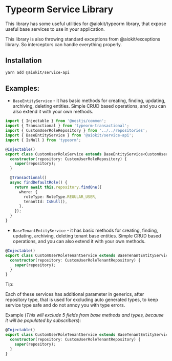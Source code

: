# Typeorm Service Library

This library has some useful utilities for @aiokit/typeorm library, that expose useful base services to use in your application.

This library is also throwing standard exceptions from @aiokit/exceptions library. So interceptors can handle everything properly.

## Installation

```bash
yarn add @aiokit/service-api
```

## Examples:

- `BaseEntityService` - it has basic methods for creating, finding, updating, archiving, deleting entities. Simple CRUD based operations, and you can also extend it with your own methods.

```typescript
import { Injectable } from '@nestjs/common';
import { Transactional } from 'typeorm-transactional';
import { CustomUserRoleRepository } from '../../repositories';
import { BaseEntityService } from '@aiokit/service-api';
import { IsNull } from 'typeorm';

@Injectable()
export class CustomUserRoleService extends BaseEntityService<CustomUserRole, CustomUserRoleRepository> {
  constructor(repository: CustomUserRoleRepository) {
    super(repository);
  }

  @Transactional()
  async findDefaultRole() {
    return await this.repository.findOne({
      where: {
        roleType: RoleType.REGULAR_USER,
        tenantId: IsNull(),
      },
    });
  }
}
```

- `BaseTenantEntityService` - it has basic methods for creating, finding, updating, archiving, deleting tenant base entities. Simple CRUD based operations, and you can also extend it with your own methods.

```typescript
@Injectable()
export class CustomUserRoleTenantService extends BaseTenantEntityService<CustomUserRole, CustomUserRoleTenantRepository> {
  constructor(repository: CustomUserRoleTenantRepository) {
    super(repository);
  }
}
```

Tip:

Each of these services has additional parameter in generics, after repository type, that is used for excluding auto generated types,
to keep service type safe and do not annoy you with type errors.

Example (_This will exclude 5 fields from base methods and types, because it will be populated by subscribers_):

```typescript
@Injectable()
export class CustomUserRoleTenantService extends BaseTenantEntityService<CustomUserRole, CustomUserRoleTenantRepository, Pick<CustomUserRole, 'id' | 'createdAt' | 'updatedAt' | 'deletedAt' | 'userId'>> {
  constructor(repository: CustomUserRoleTenantRepository) {
    super(repository);
  }
}
```
